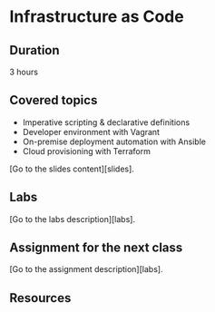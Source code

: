 # Infrastructure as Code



## Duration

3 hours

## Covered topics

- Imperative scripting & declarative definitions
- Developer environment with Vagrant
- On-premise deployment automation with Ansible
- Cloud provisioning with Terraform

[Go to the slides content][slides].

## Labs

[Go to the labs description][labs].

## Assignment for the next class

[Go to the assignment description][labs].

## Resources
